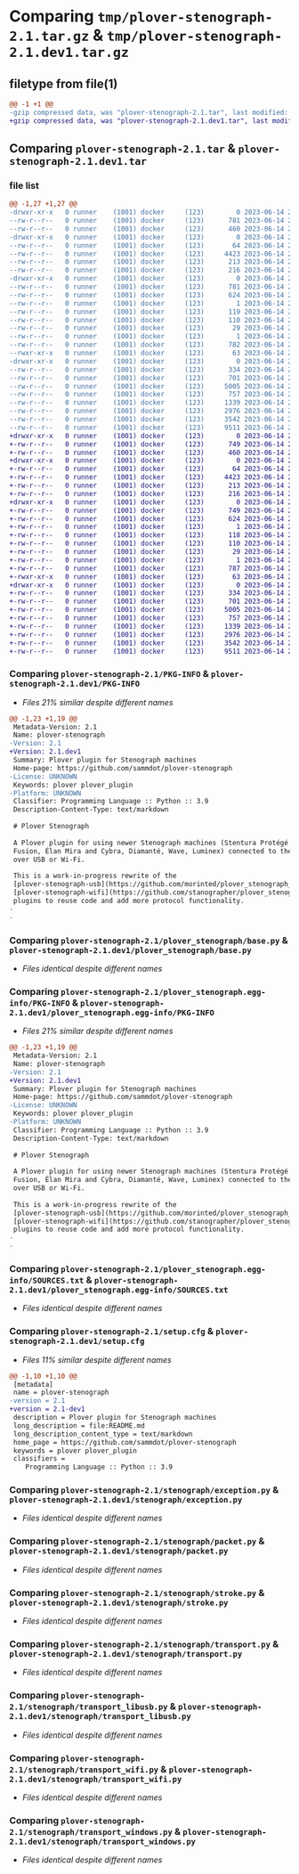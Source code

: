 # Comparing `tmp/plover-stenograph-2.1.tar.gz` & `tmp/plover-stenograph-2.1.dev1.tar.gz`

## filetype from file(1)

```diff
@@ -1 +1 @@
-gzip compressed data, was "plover-stenograph-2.1.tar", last modified: Wed Jun 14 22:27:05 2023, max compression
+gzip compressed data, was "plover-stenograph-2.1.dev1.tar", last modified: Wed Jun 14 22:23:12 2023, max compression
```

## Comparing `plover-stenograph-2.1.tar` & `plover-stenograph-2.1.dev1.tar`

### file list

```diff
@@ -1,27 +1,27 @@
-drwxr-xr-x   0 runner    (1001) docker     (123)        0 2023-06-14 22:27:05.839922 plover-stenograph-2.1/
--rw-r--r--   0 runner    (1001) docker     (123)      781 2023-06-14 22:27:05.839922 plover-stenograph-2.1/PKG-INFO
--rw-r--r--   0 runner    (1001) docker     (123)      460 2023-06-14 22:27:04.000000 plover-stenograph-2.1/README.md
-drwxr-xr-x   0 runner    (1001) docker     (123)        0 2023-06-14 22:27:05.839922 plover-stenograph-2.1/plover_stenograph/
--rw-r--r--   0 runner    (1001) docker     (123)       64 2023-06-14 22:27:04.000000 plover-stenograph-2.1/plover_stenograph/__init__.py
--rw-r--r--   0 runner    (1001) docker     (123)     4423 2023-06-14 22:27:04.000000 plover-stenograph-2.1/plover_stenograph/base.py
--rw-r--r--   0 runner    (1001) docker     (123)      213 2023-06-14 22:27:04.000000 plover-stenograph-2.1/plover_stenograph/usb.py
--rw-r--r--   0 runner    (1001) docker     (123)      216 2023-06-14 22:27:04.000000 plover-stenograph-2.1/plover_stenograph/wifi.py
-drwxr-xr-x   0 runner    (1001) docker     (123)        0 2023-06-14 22:27:05.839922 plover-stenograph-2.1/plover_stenograph.egg-info/
--rw-r--r--   0 runner    (1001) docker     (123)      781 2023-06-14 22:27:05.000000 plover-stenograph-2.1/plover_stenograph.egg-info/PKG-INFO
--rw-r--r--   0 runner    (1001) docker     (123)      624 2023-06-14 22:27:05.000000 plover-stenograph-2.1/plover_stenograph.egg-info/SOURCES.txt
--rw-r--r--   0 runner    (1001) docker     (123)        1 2023-06-14 22:27:05.000000 plover-stenograph-2.1/plover_stenograph.egg-info/dependency_links.txt
--rw-r--r--   0 runner    (1001) docker     (123)      119 2023-06-14 22:27:05.000000 plover-stenograph-2.1/plover_stenograph.egg-info/entry_points.txt
--rw-r--r--   0 runner    (1001) docker     (123)      110 2023-06-14 22:27:05.000000 plover-stenograph-2.1/plover_stenograph.egg-info/requires.txt
--rw-r--r--   0 runner    (1001) docker     (123)       29 2023-06-14 22:27:05.000000 plover-stenograph-2.1/plover_stenograph.egg-info/top_level.txt
--rw-r--r--   0 runner    (1001) docker     (123)        1 2023-06-14 22:27:05.000000 plover-stenograph-2.1/plover_stenograph.egg-info/zip-safe
--rw-r--r--   0 runner    (1001) docker     (123)      782 2023-06-14 22:27:05.839922 plover-stenograph-2.1/setup.cfg
--rwxr-xr-x   0 runner    (1001) docker     (123)       63 2023-06-14 22:27:04.000000 plover-stenograph-2.1/setup.py
-drwxr-xr-x   0 runner    (1001) docker     (123)        0 2023-06-14 22:27:05.839922 plover-stenograph-2.1/stenograph/
--rw-r--r--   0 runner    (1001) docker     (123)      334 2023-06-14 22:27:04.000000 plover-stenograph-2.1/stenograph/__init__.py
--rw-r--r--   0 runner    (1001) docker     (123)      701 2023-06-14 22:27:04.000000 plover-stenograph-2.1/stenograph/exception.py
--rw-r--r--   0 runner    (1001) docker     (123)     5005 2023-06-14 22:27:04.000000 plover-stenograph-2.1/stenograph/packet.py
--rw-r--r--   0 runner    (1001) docker     (123)      757 2023-06-14 22:27:04.000000 plover-stenograph-2.1/stenograph/stroke.py
--rw-r--r--   0 runner    (1001) docker     (123)     1339 2023-06-14 22:27:04.000000 plover-stenograph-2.1/stenograph/transport.py
--rw-r--r--   0 runner    (1001) docker     (123)     2976 2023-06-14 22:27:04.000000 plover-stenograph-2.1/stenograph/transport_libusb.py
--rw-r--r--   0 runner    (1001) docker     (123)     3542 2023-06-14 22:27:04.000000 plover-stenograph-2.1/stenograph/transport_wifi.py
--rw-r--r--   0 runner    (1001) docker     (123)     9511 2023-06-14 22:27:04.000000 plover-stenograph-2.1/stenograph/transport_windows.py
+drwxr-xr-x   0 runner    (1001) docker     (123)        0 2023-06-14 22:23:12.549781 plover-stenograph-2.1.dev1/
+-rw-r--r--   0 runner    (1001) docker     (123)      749 2023-06-14 22:23:12.549781 plover-stenograph-2.1.dev1/PKG-INFO
+-rw-r--r--   0 runner    (1001) docker     (123)      460 2023-06-14 22:23:10.000000 plover-stenograph-2.1.dev1/README.md
+drwxr-xr-x   0 runner    (1001) docker     (123)        0 2023-06-14 22:23:12.549781 plover-stenograph-2.1.dev1/plover_stenograph/
+-rw-r--r--   0 runner    (1001) docker     (123)       64 2023-06-14 22:23:10.000000 plover-stenograph-2.1.dev1/plover_stenograph/__init__.py
+-rw-r--r--   0 runner    (1001) docker     (123)     4423 2023-06-14 22:23:10.000000 plover-stenograph-2.1.dev1/plover_stenograph/base.py
+-rw-r--r--   0 runner    (1001) docker     (123)      213 2023-06-14 22:23:10.000000 plover-stenograph-2.1.dev1/plover_stenograph/usb.py
+-rw-r--r--   0 runner    (1001) docker     (123)      216 2023-06-14 22:23:10.000000 plover-stenograph-2.1.dev1/plover_stenograph/wifi.py
+drwxr-xr-x   0 runner    (1001) docker     (123)        0 2023-06-14 22:23:12.549781 plover-stenograph-2.1.dev1/plover_stenograph.egg-info/
+-rw-r--r--   0 runner    (1001) docker     (123)      749 2023-06-14 22:23:12.000000 plover-stenograph-2.1.dev1/plover_stenograph.egg-info/PKG-INFO
+-rw-r--r--   0 runner    (1001) docker     (123)      624 2023-06-14 22:23:12.000000 plover-stenograph-2.1.dev1/plover_stenograph.egg-info/SOURCES.txt
+-rw-r--r--   0 runner    (1001) docker     (123)        1 2023-06-14 22:23:12.000000 plover-stenograph-2.1.dev1/plover_stenograph.egg-info/dependency_links.txt
+-rw-r--r--   0 runner    (1001) docker     (123)      118 2023-06-14 22:23:12.000000 plover-stenograph-2.1.dev1/plover_stenograph.egg-info/entry_points.txt
+-rw-r--r--   0 runner    (1001) docker     (123)      110 2023-06-14 22:23:12.000000 plover-stenograph-2.1.dev1/plover_stenograph.egg-info/requires.txt
+-rw-r--r--   0 runner    (1001) docker     (123)       29 2023-06-14 22:23:12.000000 plover-stenograph-2.1.dev1/plover_stenograph.egg-info/top_level.txt
+-rw-r--r--   0 runner    (1001) docker     (123)        1 2023-06-14 22:23:12.000000 plover-stenograph-2.1.dev1/plover_stenograph.egg-info/zip-safe
+-rw-r--r--   0 runner    (1001) docker     (123)      787 2023-06-14 22:23:12.549781 plover-stenograph-2.1.dev1/setup.cfg
+-rwxr-xr-x   0 runner    (1001) docker     (123)       63 2023-06-14 22:23:10.000000 plover-stenograph-2.1.dev1/setup.py
+drwxr-xr-x   0 runner    (1001) docker     (123)        0 2023-06-14 22:23:12.549781 plover-stenograph-2.1.dev1/stenograph/
+-rw-r--r--   0 runner    (1001) docker     (123)      334 2023-06-14 22:23:10.000000 plover-stenograph-2.1.dev1/stenograph/__init__.py
+-rw-r--r--   0 runner    (1001) docker     (123)      701 2023-06-14 22:23:10.000000 plover-stenograph-2.1.dev1/stenograph/exception.py
+-rw-r--r--   0 runner    (1001) docker     (123)     5005 2023-06-14 22:23:10.000000 plover-stenograph-2.1.dev1/stenograph/packet.py
+-rw-r--r--   0 runner    (1001) docker     (123)      757 2023-06-14 22:23:10.000000 plover-stenograph-2.1.dev1/stenograph/stroke.py
+-rw-r--r--   0 runner    (1001) docker     (123)     1339 2023-06-14 22:23:10.000000 plover-stenograph-2.1.dev1/stenograph/transport.py
+-rw-r--r--   0 runner    (1001) docker     (123)     2976 2023-06-14 22:23:10.000000 plover-stenograph-2.1.dev1/stenograph/transport_libusb.py
+-rw-r--r--   0 runner    (1001) docker     (123)     3542 2023-06-14 22:23:10.000000 plover-stenograph-2.1.dev1/stenograph/transport_wifi.py
+-rw-r--r--   0 runner    (1001) docker     (123)     9511 2023-06-14 22:23:10.000000 plover-stenograph-2.1.dev1/stenograph/transport_windows.py
```

### Comparing `plover-stenograph-2.1/PKG-INFO` & `plover-stenograph-2.1.dev1/PKG-INFO`

 * *Files 21% similar despite different names*

```diff
@@ -1,23 +1,19 @@
 Metadata-Version: 2.1
 Name: plover-stenograph
-Version: 2.1
+Version: 2.1.dev1
 Summary: Plover plugin for Stenograph machines
 Home-page: https://github.com/sammdot/plover-stenograph
-License: UNKNOWN
 Keywords: plover plover_plugin
-Platform: UNKNOWN
 Classifier: Programming Language :: Python :: 3.9
 Description-Content-Type: text/markdown
 
 # Plover Stenograph
 
 A Plover plugin for using newer Stenograph machines (Stentura Protégé and
 Fusion, Élan Mira and Cybra, Diamanté, Wave, Luminex) connected to the computer
 over USB or Wi-Fi.
 
 This is a work-in-progress rewrite of the
 [plover-stenograph-usb](https://github.com/morinted/plover_stenograph_usb) and
 [plover-stenograph-wifi](https://github.com/stanographer/plover_stenograph_wifi)
 plugins to reuse code and add more protocol functionality.
-
-
```

### Comparing `plover-stenograph-2.1/plover_stenograph/base.py` & `plover-stenograph-2.1.dev1/plover_stenograph/base.py`

 * *Files identical despite different names*

### Comparing `plover-stenograph-2.1/plover_stenograph.egg-info/PKG-INFO` & `plover-stenograph-2.1.dev1/plover_stenograph.egg-info/PKG-INFO`

 * *Files 21% similar despite different names*

```diff
@@ -1,23 +1,19 @@
 Metadata-Version: 2.1
 Name: plover-stenograph
-Version: 2.1
+Version: 2.1.dev1
 Summary: Plover plugin for Stenograph machines
 Home-page: https://github.com/sammdot/plover-stenograph
-License: UNKNOWN
 Keywords: plover plover_plugin
-Platform: UNKNOWN
 Classifier: Programming Language :: Python :: 3.9
 Description-Content-Type: text/markdown
 
 # Plover Stenograph
 
 A Plover plugin for using newer Stenograph machines (Stentura Protégé and
 Fusion, Élan Mira and Cybra, Diamanté, Wave, Luminex) connected to the computer
 over USB or Wi-Fi.
 
 This is a work-in-progress rewrite of the
 [plover-stenograph-usb](https://github.com/morinted/plover_stenograph_usb) and
 [plover-stenograph-wifi](https://github.com/stanographer/plover_stenograph_wifi)
 plugins to reuse code and add more protocol functionality.
-
-
```

### Comparing `plover-stenograph-2.1/plover_stenograph.egg-info/SOURCES.txt` & `plover-stenograph-2.1.dev1/plover_stenograph.egg-info/SOURCES.txt`

 * *Files identical despite different names*

### Comparing `plover-stenograph-2.1/setup.cfg` & `plover-stenograph-2.1.dev1/setup.cfg`

 * *Files 11% similar despite different names*

```diff
@@ -1,10 +1,10 @@
 [metadata]
 name = plover-stenograph
-version = 2.1
+version = 2.1-dev1
 description = Plover plugin for Stenograph machines
 long_description = file:README.md
 long_description_content_type = text/markdown
 home_page = https://github.com/sammdot/plover-stenograph
 keywords = plover plover_plugin
 classifiers = 
 	Programming Language :: Python :: 3.9
```

### Comparing `plover-stenograph-2.1/stenograph/exception.py` & `plover-stenograph-2.1.dev1/stenograph/exception.py`

 * *Files identical despite different names*

### Comparing `plover-stenograph-2.1/stenograph/packet.py` & `plover-stenograph-2.1.dev1/stenograph/packet.py`

 * *Files identical despite different names*

### Comparing `plover-stenograph-2.1/stenograph/stroke.py` & `plover-stenograph-2.1.dev1/stenograph/stroke.py`

 * *Files identical despite different names*

### Comparing `plover-stenograph-2.1/stenograph/transport.py` & `plover-stenograph-2.1.dev1/stenograph/transport.py`

 * *Files identical despite different names*

### Comparing `plover-stenograph-2.1/stenograph/transport_libusb.py` & `plover-stenograph-2.1.dev1/stenograph/transport_libusb.py`

 * *Files identical despite different names*

### Comparing `plover-stenograph-2.1/stenograph/transport_wifi.py` & `plover-stenograph-2.1.dev1/stenograph/transport_wifi.py`

 * *Files identical despite different names*

### Comparing `plover-stenograph-2.1/stenograph/transport_windows.py` & `plover-stenograph-2.1.dev1/stenograph/transport_windows.py`

 * *Files identical despite different names*

